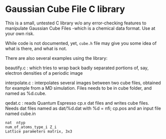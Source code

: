 # Gaussian Cube File C library

This is a small, untested C library w/o any error-checking features to
manipulate Gaussian Cube Files -which is a chemical data format. Use at your
own risk.

While code is not documented, yet, `cube.h` file may give you some idea of what
is there, and what is not.

There are also several examples using the library:

beautify.c : which tries to wrap back badly separated portions of, say,
electron densities of a periodic image

interpolate.c : interpolates several images between two cube files, obtained
for example from a MD simulation. Files needs to be in cube folder, and
named as %d.cube.

qedat.c : reads Quantum Espresso cp.x dat files and writes cube files. Needs dat
files named as dat/%d.dat with %d = nfi; cp.pos and an input file named cube.in

    nat  ntyp
    num_of_atoms_type_i Z_i
    Lattice parameters matrix, 3x3
